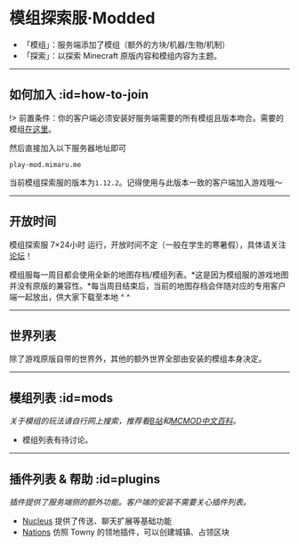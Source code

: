 # 模组探索服·Modded

- 「模组」：服务端添加了模组（额外的方块/机器/生物/机制）
- 「探索」：以探索 Minecraft 原版内容和模组内容为主题。

----

## 如何加入 :id=how-to-join

!> 前置条件：你的客户端必须安装好服务端需要的所有模组且版本吻合。需要的模组[在这里](#mods)。

然后直接加入以下服务器地址即可

    play-mod.mimaru.me

当前模组探索服的版本为`1.12.2`。记得使用与此版本一致的客户端加入游戏哦～

----

## 开放时间

模组探索服 7×24小时 运行，开放时间不定（一般在学生的寒暑假），具体请关注[论坛][bbs]！

模组服每一周目都会使用全新的地图存档/模组列表。*这是因为模组服的游戏地图并没有原版的兼容性。*每当周目结束后，当前的地图存档会伴随对应的专用客户端一起放出，供大家下载至本地 ^ ^

----

## 世界列表

除了游戏原版自带的世界外，其他的额外世界全部由安装的模组本身决定。

----

## 模组列表 :id=mods

*关于模组的玩法请自行网上搜索，推荐看[B站](https://bilibili.com)和[MCMOD中文百科](https://www.mcmod.cn/)。*

- 模组列表有待讨论。

----

## 插件列表 & 帮助 :id=plugins

*插件提供了服务端侧的额外功能。客户端的安装不需要关心插件列表。*

- [Nucleus](https://www.mcbbs.net/thread-732446-1-1.html) 提供了传送、聊天扩展等基础功能
- [Nations](/plugins/nations.md) 仿照 Towny 的领地插件，可以创建城镇、占领区块

[the_overworld]: https://minecraft-zh.gamepedia.com/%E4%B8%BB%E4%B8%96%E7%95%8C
[the_nether]: https://minecraft-zh.gamepedia.com/%E4%B8%8B%E7%95%8C
[the_end]: https://minecraft-zh.gamepedia.com/%E6%9C%AB%E8%B7%AF%E4%B9%8B%E5%9C%B0
[superflat]: https://minecraft-zh.gamepedia.com/%E8%B6%85%E5%B9%B3%E5%9D%A6%E4%B8%96%E7%95%8C
[bbs]: http://bbs.mimaru.me/
